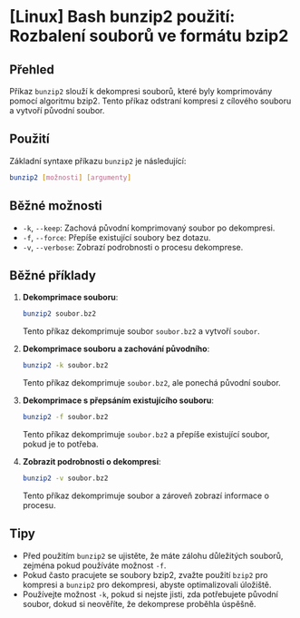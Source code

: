 # [Linux] Bash bunzip2 použití: Rozbalení souborů ve formátu bzip2

## Přehled
Příkaz `bunzip2` slouží k dekompresi souborů, které byly komprimovány pomocí algoritmu bzip2. Tento příkaz odstraní kompresi z cílového souboru a vytvoří původní soubor.

## Použití
Základní syntaxe příkazu `bunzip2` je následující:

```bash
bunzip2 [možnosti] [argumenty]
```

## Běžné možnosti
- `-k`, `--keep`: Zachová původní komprimovaný soubor po dekompresi.
- `-f`, `--force`: Přepíše existující soubory bez dotazu.
- `-v`, `--verbose`: Zobrazí podrobnosti o procesu dekomprese.

## Běžné příklady
1. **Dekomprimace souboru**:
   ```bash
   bunzip2 soubor.bz2
   ```
   Tento příkaz dekomprimuje soubor `soubor.bz2` a vytvoří `soubor`.

2. **Dekomprimace souboru a zachování původního**:
   ```bash
   bunzip2 -k soubor.bz2
   ```
   Tento příkaz dekomprimuje `soubor.bz2`, ale ponechá původní soubor.

3. **Dekomprimace s přepsáním existujícího souboru**:
   ```bash
   bunzip2 -f soubor.bz2
   ```
   Tento příkaz dekomprimuje `soubor.bz2` a přepíše existující soubor, pokud je to potřeba.

4. **Zobrazit podrobnosti o dekompresi**:
   ```bash
   bunzip2 -v soubor.bz2
   ```
   Tento příkaz dekomprimuje soubor a zároveň zobrazí informace o procesu.

## Tipy
- Před použitím `bunzip2` se ujistěte, že máte zálohu důležitých souborů, zejména pokud používáte možnost `-f`.
- Pokud často pracujete se soubory bzip2, zvažte použití `bzip2` pro kompresi a `bunzip2` pro dekompresi, abyste optimalizovali úložiště.
- Používejte možnost `-k`, pokud si nejste jisti, zda potřebujete původní soubor, dokud si neověříte, že dekomprese proběhla úspěšně.